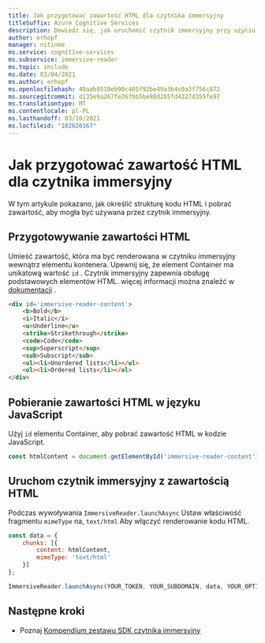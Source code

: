 ```yaml
---
title: Jak przygotować zawartość HTML dla czytnika immersyjny
titleSuffix: Azure Cognitive Services
description: Dowiedz się, jak uruchomić czytnik immersyjny przy użyciu języków HTML, JavaScript, Python, Android lub iOS. Czytnik immersyjny używa sprawdzonych technik, aby zwiększyć czytelność czytanych informacji dotyczących języka, nowych czytelników i studentów z różnicami w nauce.
author: erhopf
manager: nitinme
ms.service: cognitive-services
ms.subservice: immersive-reader
ms.topic: include
ms.date: 03/04/2021
ms.author: erhopf
ms.openlocfilehash: 40aab9510eb90c405f92be49a3b4c0a3f756c872
ms.sourcegitcommit: d135e9a267fe26fbb5be98d2b5fd4327d355fe97
ms.translationtype: MT
ms.contentlocale: pl-PL
ms.lasthandoff: 03/10/2021
ms.locfileid: "102620167"
---
```

# <a name="how-to-prepare-html-content-for-immersive-reader"></a>Jak przygotować zawartość HTML dla czytnika immersyjny

W tym artykule pokazano, jak określić strukturę kodu HTML i pobrać zawartość, aby mogła być używana przez czytnik immersyjny.

## <a name="prepare-the-html-content"></a>Przygotowywanie zawartości HTML

Umieść zawartość, która ma być renderowana w czytniku immersyjny wewnątrz elementu kontenera. Upewnij się, że element Container ma unikatową wartość `id` . Czytnik immersyjny zapewnia obsługę podstawowych elementów HTML. więcej informacji można znaleźć w [dokumentacji](reference.md#html-support) .

```html
<div id='immersive-reader-content'>
    <b>Bold</b>
    <i>Italic</i>
    <u>Underline</u>
    <strike>Strikethrough</strike>
    <code>Code</code>
    <sup>Superscript</sup>
    <sub>Subscript</sub>
    <ul><li>Unordered lists</li></ul>
    <ol><li>Ordered lists</li></ol>
</div>
```

## <a name="get-the-html-content-in-javascript"></a>Pobieranie zawartości HTML w języku JavaScript

Użyj `id` elementu Container, aby pobrać zawartość HTML w kodzie JavaScript.

```javascript
const htmlContent = document.getElementById('immersive-reader-content').innerHTML;
```

## <a name="launch-the-immersive-reader-with-your-html-content"></a>Uruchom czytnik immersyjny z zawartością HTML

Podczas wywoływania `ImmersiveReader.launchAsync` Ustaw właściwość fragmentu `mimeType` na, `text/html` Aby włączyć renderowanie kodu HTML.

```javascript
const data = {
    chunks: [{
        content: htmlContent,
        mimeType: 'text/html'
    }]
};

ImmersiveReader.launchAsync(YOUR_TOKEN, YOUR_SUBDOMAIN, data, YOUR_OPTIONS);
```

## <a name="next-steps"></a>Następne kroki

* Poznaj [Kompendium zestawu SDK czytnika immersyjny](reference.md)